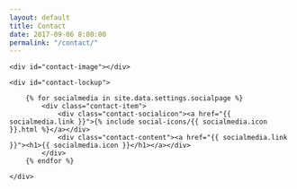 ```yaml
---
layout: default
title: Contact
date: 2017-09-06 8:00:00
permalink: "/contact/"
---
```


<style type="text/css">
    footer {
        display: none;
    }
</style>

<div id="contact-page">

    <div id="contact-image"></div>

    <div id="contact-lockup">

        {% for socialmedia in site.data.settings.socialpage %}
            <div class="contact-item">
                <div class="contact-socialicon"><a href="{{ socialmedia.link }}">{% include social-icons/{{ socialmedia.icon }}.html %}</a></div>
                <div class="contact-content"><a href="{{ socialmedia.link }}"><h1>{{ socialmedia.icon }}</h1></a></div>
            </div>
        {% endfor %}

    </div>
    
</div>